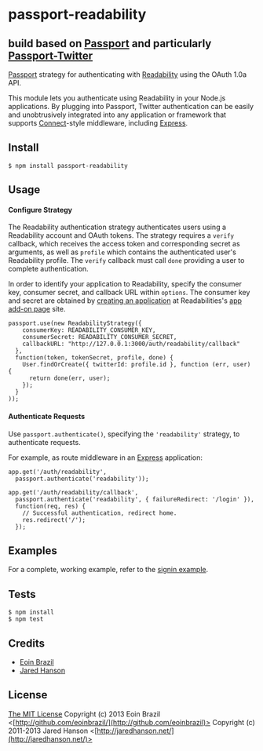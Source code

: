 # passport-readability
## build based on [Passport](http://passportjs.org/) and particularly [Passport-Twitter](http://https://github.com/jaredhanson/passport-twitter)

[Passport](http://passportjs.org/) strategy for authenticating with [Readability](http://readability.com/)
using the OAuth 1.0a API.

This module lets you authenticate using Readability in your Node.js applications.
By plugging into Passport, Twitter authentication can be easily and
unobtrusively integrated into any application or framework that supports
[Connect](http://www.senchalabs.org/connect/)-style middleware, including
[Express](http://expressjs.com/).

## Install

    $ npm install passport-readability

## Usage

#### Configure Strategy

The Readability authentication strategy authenticates users using a Readability account
and OAuth tokens.  The strategy requires a `verify` callback, which receives the
access token and corresponding secret as arguments, as well as `profile` which
contains the authenticated user's Readability profile.   The `verify` callback must
call `done` providing a user to complete authentication.

In order to identify your application to Readability, specify the consumer key,
consumer secret, and callback URL within `options`.  The consumer key and secret
are obtained by [creating an application](http://www.readability.com/account/api) at
Readabilities's [app add-on page](http://www.readability.com/apps) site.

    passport.use(new ReadabilityStrategy({
        consumerKey: READABILITY_CONSUMER_KEY,
        consumerSecret: READABILITY_CONSUMER_SECRET,
        callbackURL: "http://127.0.0.1:3000/auth/readability/callback"
      },
      function(token, tokenSecret, profile, done) {
        User.findOrCreate({ twitterId: profile.id }, function (err, user) {
          return done(err, user);
        });
      }
    ));

#### Authenticate Requests

Use `passport.authenticate()`, specifying the `'readability'` strategy, to
authenticate requests.

For example, as route middleware in an [Express](http://expressjs.com/)
application:

    app.get('/auth/readability',
      passport.authenticate('readability'));
    
    app.get('/auth/readability/callback', 
      passport.authenticate('readability', { failureRedirect: '/login' }),
      function(req, res) {
        // Successful authentication, redirect home.
        res.redirect('/');
      });

## Examples

For a complete, working example, refer to the [signin example](https://github.com/jaredhanson/passport-readability/tree/master/examples/signin).

## Tests

    $ npm install
    $ npm test

## Credits

  - [Eoin Brazil](http://github.com/eoinbrazil)
  - [Jared Hanson](http://github.com/jaredhanson)

## License

[The MIT License](http://opensource.org/licenses/MIT)
Copyright (c) 2013 Eoin Brazil <[http://github.com/eoinbrazil/](http://github.com/eoinbrazil)>
Copyright (c) 2011-2013 Jared Hanson <[http://jaredhanson.net/](http://jaredhanson.net/)>
